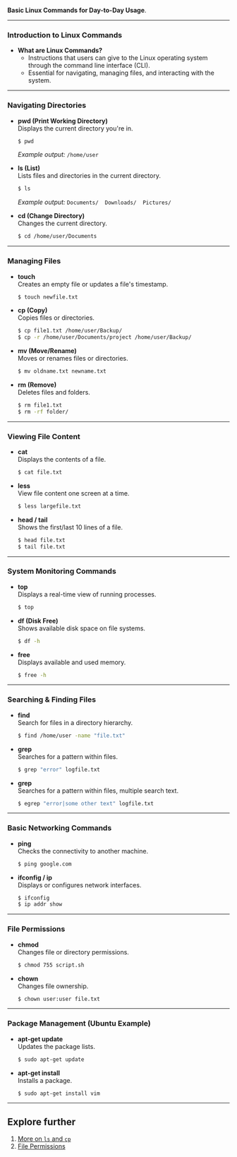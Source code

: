 **Basic Linux Commands for Day-to-Day Usage**.

---

### **Introduction to Linux Commands**

- **What are Linux Commands?**
  - Instructions that users can give to the Linux operating system through the command line interface (CLI).
  - Essential for navigating, managing files, and interacting with the system.

---

### **Navigating Directories**

- **pwd (Print Working Directory)**  
  Displays the current directory you're in.

  ```bash
  $ pwd
  ```

  _Example output:_ `/home/user`

- **ls (List)**  
  Lists files and directories in the current directory.

  ```bash
  $ ls
  ```

  _Example output:_ `Documents/  Downloads/  Pictures/`

- **cd (Change Directory)**  
  Changes the current directory.
  ```bash
  $ cd /home/user/Documents
  ```

---

### **Managing Files**

- **touch**  
  Creates an empty file or updates a file's timestamp.

  ```bash
  $ touch newfile.txt
  ```

- **cp (Copy)**  
  Copies files or directories.

  ```bash
  $ cp file1.txt /home/user/Backup/
  $ cp -r /home/user/Documents/project /home/user/Backup/
  ```

- **mv (Move/Rename)**  
  Moves or renames files or directories.

  ```bash
  $ mv oldname.txt newname.txt
  ```

- **rm (Remove)**  
  Deletes files and folders.
  ```bash
  $ rm file1.txt
  $ rm -rf folder/
  ```

---

### **Viewing File Content**

- **cat**  
  Displays the contents of a file.

  ```bash
  $ cat file.txt
  ```

- **less**  
  View file content one screen at a time.

  ```bash
  $ less largefile.txt
  ```

- **head / tail**  
  Shows the first/last 10 lines of a file.
  ```bash
  $ head file.txt
  $ tail file.txt
  ```

---

### **System Monitoring Commands**

- **top**  
  Displays a real-time view of running processes.

  ```bash
  $ top
  ```

- **df (Disk Free)**  
  Shows available disk space on file systems.

  ```bash
  $ df -h
  ```

- **free**  
  Displays available and used memory.
  ```bash
  $ free -h
  ```

---

### **Searching & Finding Files**

- **find**  
  Search for files in a directory hierarchy.

  ```bash
  $ find /home/user -name "file.txt"
  ```

- **grep**  
  Searches for a pattern within files.
  ```bash
  $ grep "error" logfile.txt
  ```

- **grep**  
  Searches for a pattern within files, multiple search text.
  ```bash
  $ egrep "error|some other text" logfile.txt
  ```

---
### **Basic Networking Commands**

- **ping**  
  Checks the connectivity to another machine.

  ```bash
  $ ping google.com
  ```

- **ifconfig / ip**  
  Displays or configures network interfaces.
  ```bash
  $ ifconfig
  $ ip addr show
  ```

---

### **File Permissions**

- **chmod**  
  Changes file or directory permissions.

  ```bash
  $ chmod 755 script.sh
  ```

- **chown**  
  Changes file ownership.
  ```bash
  $ chown user:user file.txt
  ```

---

### **Package Management (Ubuntu Example)**

- **apt-get update**  
  Updates the package lists.

  ```bash
  $ sudo apt-get update
  ```

- **apt-get install**  
  Installs a package.
  ```bash
  $ sudo apt-get install vim
  ```

---

## Explore further

1. [More on `ls` and `cp`](file/ls-and-cp.md)
2. [File Permissions](file/permissions.md)
